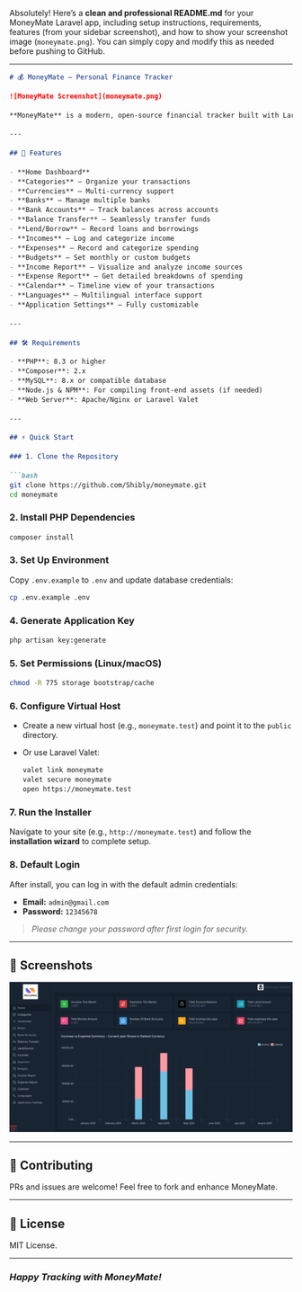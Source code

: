 Absolutely! Here’s a **clean and professional README.md** for your MoneyMate Laravel app, including setup instructions, requirements, features (from your sidebar screenshot), and how to show your screenshot image (`moneymate.png`). You can simply copy and modify this as needed before pushing to GitHub.

---

````markdown
# 💰 MoneyMate – Personal Finance Tracker

![MoneyMate Screenshot](moneymate.png)

**MoneyMate** is a modern, open-source financial tracker built with Laravel 12. It empowers you to manage your personal finances efficiently by tracking incomes, expenses, budgets, and more—all from a beautiful, user-friendly interface.

---

## 🚀 Features

- **Home Dashboard**
- **Categories** – Organize your transactions
- **Currencies** – Multi-currency support
- **Banks** – Manage multiple banks
- **Bank Accounts** – Track balances across accounts
- **Balance Transfer** – Seamlessly transfer funds
- **Lend/Borrow** – Record loans and borrowings
- **Incomes** – Log and categorize income
- **Expenses** – Record and categorize spending
- **Budgets** – Set monthly or custom budgets
- **Income Report** – Visualize and analyze income sources
- **Expense Report** – Get detailed breakdowns of spending
- **Calendar** – Timeline view of your transactions
- **Languages** – Multilingual interface support
- **Application Settings** – Fully customizable

---

## 🛠 Requirements

- **PHP**: 8.3 or higher
- **Composer**: 2.x
- **MySQL**: 8.x or compatible database
- **Node.js & NPM**: For compiling front-end assets (if needed)
- **Web Server**: Apache/Nginx or Laravel Valet

---

## ⚡️ Quick Start

### 1. Clone the Repository

```bash
git clone https://github.com/Shibly/moneymate.git
cd moneymate
````

### 2. Install PHP Dependencies

```bash
composer install
```

### 3. Set Up Environment

Copy `.env.example` to `.env` and update database credentials:

```bash
cp .env.example .env
```

### 4. Generate Application Key

```bash
php artisan key:generate
```

### 5. Set Permissions (Linux/macOS)

```bash
chmod -R 775 storage bootstrap/cache
```

### 6. Configure Virtual Host

* Create a new virtual host (e.g., `moneymate.test`) and point it to the `public` directory.
* Or use Laravel Valet:

  ```bash
  valet link moneymate
  valet secure moneymate
  open https://moneymate.test
  ```

### 7. Run the Installer

Navigate to your site (e.g., `http://moneymate.test`) and follow the **installation wizard** to complete setup.

### 8. Default Login

After install, you can log in with the default admin credentials:

* **Email:** `admin@gmail.com`
* **Password:** `12345678`

> *Please change your password after first login for security.*

---

## 📸 Screenshots

![MoneyMate Screenshot](moneymate.png)

---

## 🤝 Contributing

PRs and issues are welcome! Feel free to fork and enhance MoneyMate.

---

## 📄 License

MIT License.

---

### *Happy Tracking with MoneyMate!*

```


